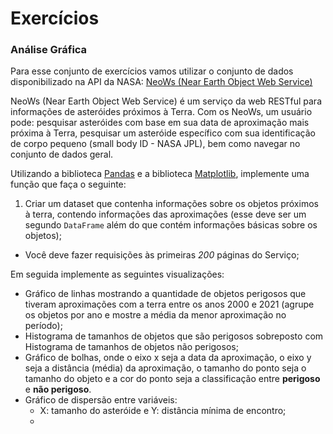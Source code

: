# Exercícios


### Análise Gráfica

Para esse conjunto de exercícios vamos utilizar o conjunto de dados
disponibilizado na API da NASA: [NeoWs (Near Earth Object Web Service)](https://api.nasa.gov/)

NeoWs (Near Earth Object Web Service) é um serviço da web RESTful para
informações de asteróides próximos à Terra. Com os NeoWs, um usuário pode:
pesquisar asteróides com base em sua data de aproximação mais próxima à Terra,
pesquisar um asteróide específico com sua identificação de corpo pequeno (small
body ID - NASA JPL), bem como navegar no conjunto de dados geral.


Utilizando a biblioteca [Pandas](https://pandas.pydata.org/) e a biblioteca
[Matplotlib](https://matplotlib.org/), implemente uma função que faça o
seguinte:

1. Criar um dataset que contenha informações sobre os objetos próximos à terra,
   contendo informações das aproximações (esse deve ser um segundo `DataFrame`
   além do que contém informações básicas sobre os objetos);
  * Você deve fazer requisições às primeiras *200* páginas do Serviço;

Em seguida implemente as seguintes visualizações:

* Gráfico de linhas mostrando a quantidade de objetos perigosos que tiveram
  aproximações com a terra entre os anos 2000 e 2021 (agrupe os objetos por ano
  e mostre a média da menor aproximação no período);
* Histograma de tamanhos de objetos que são perigosos sobreposto com Histograma
  de tamanhos de objetos não perigosos;
* Gráfico de bolhas, onde o eixo x seja a data da aproximação, o eixo y seja a
  distância (média) da aproximação, o tamanho do ponto seja o tamanho do objeto
  e a cor do ponto seja a classificação entre **perigoso** e **não perigoso**.
* Gráfico de dispersão entre variáveis:
  * X: tamanho do asteróide e Y: distância mínima de encontro;
  *
